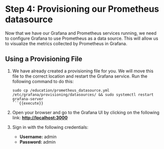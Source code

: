 # Step 4: Provisioning our Prometheus datasource
Now that we have our Grafana and Prometheus services running, we need to configure Grafana to use Prometheus as a data source. This will allow us to visualize the metrics collected by Prometheus in Grafana.

## Using a Provisioning File
1. We have already created a provisioning file for you. We will move this file to the correct location and restart the Grafana service. Run the following command to do this:
   ```
   sudo cp /education/prometheus_datasource.yml /etc/grafana/provisioning/datasources/ && sudo systemctl restart grafana-server
   ```{{execute}}

3. Open your browser and go to the Grafana UI by clicking on the following link: **[http://localhost:3000]({{TRAFFIC_HOST1_3000}})**

4. Sign in with the following credentials:
   - **Username:** admin
   - **Password:** admin
